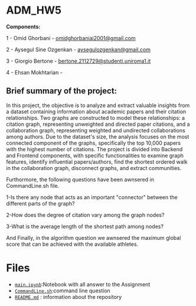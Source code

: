 # ADM_HW5

__Components:__ 

1 - Omid Ghorbani -  omidghorbaniai2001@gmail.com

2 - Aysegul Sine Ozgenkan - aysegulozgenkan@gmail.com

3 - Giorgio Bertone - bertone.2112729@studenti.uniroma1.it

4 - Ehsan Mokhtarian - 


## Brief summary of the project:

In this project, the objective is to analyze and extract valuable insights from a dataset containing information about academic papers and their citation relationships. Two graphs are constructed to model these relationships: a citation graph, representing unweighted and directed paper citations, and a collaboration graph, representing weighted and undirected collaborations among authors. Due to the dataset's size, the analysis focuses on the most connected component of the graphs, specifically the top 10,000 papers with the highest number of citations. The project is divided into Backend and Frontend components, with specific functionalities to examine graph features, identify influential papers/authors, find the shortest ordered walk in the collaboration graph, disconnect graphs, and extract communities.

Furthormore, the following questions have been awnsered in CommandLine.sh file.

1-Is there any node that acts as an important "connector" between the different parts of the graph?

2-How does the degree of citation vary among the graph nodes?

3-What is the average length of the shortest path among nodes?

And Finally, in the algorithm question we awnsered the maximum global score that can be achieved with the available athletes.

# Files
- [`main.ipynb`](https://github.com/bergio13/ADM_HW5/blob/main/main.ipynb):Notebook with all answer to the Assignment
- [`CommandLine.sh`](https://github.com/bergio13/ADM_HW5/blob/main/CommandLine.png):command line question
- [`README.md`](https://github.com/bergio13/ADM_HW5/blob/main/README.md) : information about the repository

